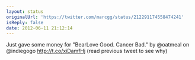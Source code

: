 ```yaml
---
layout: status
originalUrl: 'https://twitter.com/marcgg/status/212291174558474241'
isReply: false
date: 2012-06-11 21:12:14
---
```


Just gave some money for "BearLove Good. Cancer Bad." by @oatmeal on @indiegogo http://t.co/xiDamfHj (read previous tweet to see why)
